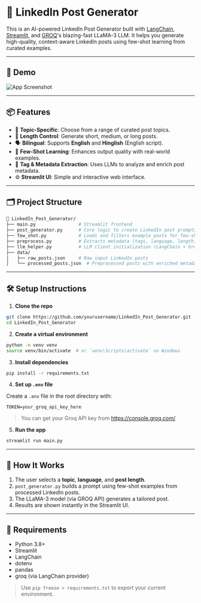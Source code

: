 # 🚀 LinkedIn Post Generator

This is an AI-powered LinkedIn Post Generator built with [LangChain](https://www.langchain.com/), [Streamlit](https://streamlit.io/), and [GROQ](https://groq.com/)'s blazing-fast LLaMA-3 LLM. It helps you generate high-quality, context-aware LinkedIn posts using few-shot learning from curated examples.

---

## 📸 Demo

![App Screenshot](https://via.placeholder.com/800x400?text=Insert+Streamlit+App+Screenshot+Here)

---

## 📦 Features

- 🎯 **Topic-Specific**: Choose from a range of curated post topics.
- 📝 **Length Control**: Generate short, medium, or long posts.
- 🗣️ **Bilingual**: Supports **English** and **Hinglish** (English script).
- 🤖 **Few-Shot Learning**: Enhances output quality with real-world examples.
- 🧠 **Tag & Metadata Extraction**: Uses LLMs to analyze and enrich post metadata.
- ⚙️ **Streamlit UI**: Simple and interactive web interface.

---

## 🗂️ Project Structure

```bash
📁 LinkedIn_Post_Generator/
├── main.py                # Streamlit frontend
├── post_generator.py      # Core logic to create LinkedIn post prompts
├── few_shot.py            # Loads and filters example posts for few-shot learning
├── preprocess.py          # Extracts metadata (tags, language, length) from raw posts
├── llm_helper.py          # LLM client initialization (LangChain + Groq)
├── data/
│   ├── raw_posts.json     # Raw input LinkedIn posts
│   └── processed_posts.json  # Preprocessed posts with enriched metadata
```

---

## 🛠️ Setup Instructions

1. **Clone the repo**

```bash
git clone https://github.com/yourusername/LinkedIn_Post_Generator.git
cd LinkedIn_Post_Generator
```

2. **Create a virtual environment**

```bash
python -m venv venv
source venv/bin/activate  # or `venv\Scripts\activate` on Windows
```

3. **Install dependencies**

```bash
pip install -r requirements.txt
```

4. **Set up `.env` file**

Create a `.env` file in the root directory with:

```
TOKEN=your_groq_api_key_here
```

> You can get your Groq API key from https://console.groq.com/

5. **Run the app**

```bash
streamlit run main.py
```

---

## 🧠 How It Works

1. The user selects a **topic**, **language**, and **post length**.
2. `post_generator.py` builds a prompt using few-shot examples from processed LinkedIn posts.
3. The LLaMA-3 model (via GROQ API) generates a tailored post.
4. Results are shown instantly in the Streamlit UI.

---

## 📌 Requirements

- Python 3.8+
- Streamlit
- LangChain
- dotenv
- pandas
- groq (via LangChain provider)

> Use `pip freeze > requirements.txt` to export your current environment.
